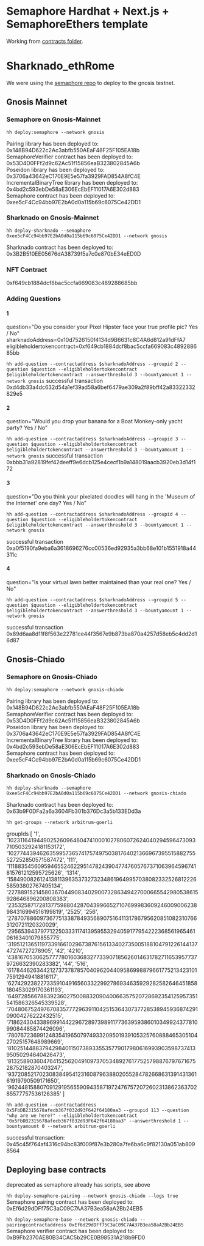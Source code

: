 # Semaphore Hardhat + Next.js + SemaphoreEthers template

Working from [contracts folder](./apps/contracts/).

# Sharknado_ethRome

We were using the [semaphore repo](https://github.com/semaphore-protocol/semaphore/blob/main/packages/contracts/tasks/deploy-semaphore.ts) to deploy to the gnosis testnet.

## Gnosis Mainnet

### Semaphore on Gnosis-Mainnet

`hh deploy:semaphore --network gnosis`

Pairing library has been deployed to: 0x148B94D622c2Ac3abfb550AEaF48F25F105EA18b  
SemaphoreVerifier contract has been deployed to: 0x53D4D0FFf2d9c62Ac51f15856eaB323802845A6b  
Poseidon library has been deployed to: 0x3706a43642eC170E9E5e57fa3929FAD854A8fC4E  
IncrementalBinaryTree library has been deployed to: 0x4bd2c593ebDe58aE306EcEbEF11017A6E302d883  
Semaphore contract has been deployed to: 0xee5cF4Cc94bb97E2bA0d0a115b69c6075Ce42DD1

### Sharknado on Gnosis-Mainnet

`hh deploy-sharknado --semaphore 0xee5cF4Cc94bb97E2bA0d0a115b69c6075Ce42DD1 --network gnosis`

Sharknado contract has been deployed to: 0x3B2B510EE05676dA38739f5a7c0e870bE34eED0D

### NFT Contract

0xf649cb1884dcf8bac5ccfa669083c489288685bb

### Adding Questions

#### 1

question="Do you consider your Pixel Hipster face your true profile pic? Yes / No"
sharknadoAddress=0x10d7526150f4134d9B6631c8C4A6d812a91dFfA7
eligibleholdertokencontract=0xf649cb1884dcf8bac5ccfa669083c489288685bb

`hh add-question --contractaddress $sharknadoAddress --groupid 2 --question $question --eligibleholdertokencontract $eligibleholdertokencontract --answerthreshold 3 --bountyamount 1 --network gnosis`
successful transaction 0xd4db33a4dc632d54a1ef39ad58a6bef6479ae309a2f89bff42a83322332829e5

#### 2

question="Would you drop your banana for a Boat Monkey-only yacht party? Yes / No"

`hh add-question --contractaddress $sharknadoAddress --groupid 3 --question $question --eligibleholdertokencontract $eligibleholdertokencontract --answerthreshold 3 --bountyamount 1 --network gnosis`
successful transaction 0xbbb31a92819fef42deeff9e6dcb125e4cecf1b9a148019aacb3920eb3d14f172

#### 3

question="Do you think your pixelated doodles will hang in the 'Museum of the Internet' one day? Yes / No"

`hh add-question --contractaddress $sharknadoAddress --groupid 4 --question $question --eligibleholdertokencontract $eligibleholdertokencontract --answerthreshold 3 --bountyamount 1 --network gnosis`

successful transaction 0xa0f5190fa9eba6a3618696276cc00536ed92935a3bb68e101b1551918a44311c

#### 4

question="Is your virtual lawn better maintained than your real one? Yes / No"

`hh add-question --contractaddress $sharknadoAddress --groupid 5 --question $question --eligibleholdertokencontract $eligibleholdertokencontract --answerthreshold 3 --bountyamount 1 --network gnosis`

successful transaction 0x89d6aa8d11f8f563e22781ce44f3567e9b873ba870a4257d58eb5c4dd2d16d87

## Gnosis-Chiado

### Semaphore on Gnosis-Chiado

`hh deploy:semaphore --network gnosis-chiado`

Pairing library has been deployed to: 0x148B94D622c2Ac3abfb550AEaF48F25F105EA18b  
SemaphoreVerifier contract has been deployed to: 0x53D4D0FFf2d9c62Ac51f15856eaB323802845A6b  
Poseidon library has been deployed to: 0x3706a43642eC170E9E5e57fa3929FAD854A8fC4E  
IncrementalBinaryTree library has been deployed to: 0x4bd2c593ebDe58aE306EcEbEF11017A6E302d883  
Semaphore contract has been deployed to: 0xee5cF4Cc94bb97E2bA0d0a115b69c6075Ce42DD1

### Sharknado on Gnosis-Chiado

`hh deploy-sharknado --semaphore 0xee5cF4Cc94bb97E2bA0d0a115b69c6075Ce42DD1 --network gnosis-chiado`

Sharknado contract has been deployed to: 0x63b9F0DFa2a6a3604Fb301b376Dc3a5b133EDd3a

`hh get-groups --network arbitrum-goerli`

groupIds [
'1',
'102311641944902526096460474100010278060726240402945964730937105032924181153172',
'102774439462635995736574175749750381764021366967395515882755527252850571587472',
'111',
'111883545609594655246229514782439047747605767371063964596741815761212595725626',
'1314',
'15849008261241381139635373273234861964995703808233252681222658593802767495134',
'22788915214580367044908340290073286349427000665542980538615928646896200808383',
'23532587172813775988042870439966527107699983609246009006238984316994516199819',
'2525',
'256',
'27870788609736775133878493568907516411317867956208510823107663120721120320029',
'29565394379771225033311741395955329405917795422236856196546106163401079855775',
'31951213651197339166102967387615613340273500518810479122614413747274727278905',
'42',
'4210',
'43816705306257777801603683277339071856260146317827116539577379726632390283382',
'44',
'516',
'61784462634421273737878570409620440958699887966177521342310175912949418816117',
'62742923822733591049165603322992786934635929282582646451858180453029170361193',
'64972856678839236027500883209040066357520728692354125957351541586326545339528',
'70480675249767083577729639110425153643073772853894593687429109004276222432515',
'71862430433896991442296728973989117736395938601034992437781099084485874426096',
'78076723699124835419650797493320950193910532576088846530510427025157648989669',
'81025144883794298401150738933553577901798061699390359873741395050294640426473',
'81325890360476415256204910973705348927617752579887679767167528752182870403247',
'93720852170230838495412316087963880205528478266863139143136161919790509171650',
'96244815880709129195655909435871972476757207260231386236370285577757536126385'
]

`hh add-question --contractaddress 0x5FbDB2315678afecb367f032d93F642f64180aa3 --groupid 113 --question "why are we here?" --eligibleholdertokencontract "0x5FbDB2315678afecb367f032d93F642f64180aa3" --answerthreshold 1 --bountyamount 0 --network arbitrum-goerli`

successful transaction: 0x45c45f764af4316c94bc83f009f87e3b280a7fe6ba6c9f82130a051ab8098564

## Deploying base contracts

deprecated as semaphore already has scripts, see above

`hh deploy-semaphore-pairing --network gnosis-chiado --logs true`
Semaphore pairing contract has been deployed to: 0xEf6d29dDFf75C3aC09C7AA37B3ea58aA2Bb24EB5

`hh deploy-semaphore-base --network gnosis-chiado --pairingcontractaddress 0xEf6d29dDFf75C3aC09C7AA37B3ea58aA2Bb24EB5`
Semaphore verifier contract has been deployed to: 0xB9Fb2370AE80B34CAC5b29CE0B98531A218b9FD0
